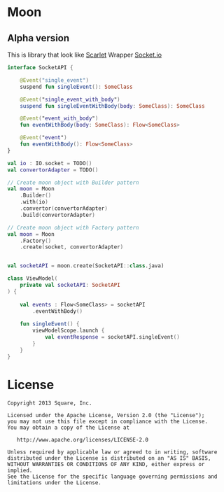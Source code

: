# Moon
## Alpha version

This is library that look like [Scarlet](https://github.com/Tinder/Scarlet)
Wrapper [Socket.io](https://socket.io)

```kotlin
interface SocketAPI {

    @Event("single_event")
    suspend fun singleEvent(): SomeClass

    @Event("single_event_with_body")
    suspend fun singleEventWithBody(body: SomeClass): SomeClass

    @Event("event_with_body")
    fun eventWithBody(body: SomeClass): Flow<SomeClass>

    @Event("event")
    fun eventWithBody(): Flow<SomeClass>
}
```

```kotlin
val io : IO.socket = TODO()
val convertorAdapter = TODO()

// Create moon object with Builder pattern
val moon = Moon
    .Builder()
    .with(io)
    .convertor(convertorAdapter)
    .build(convertorAdapter)

// Create moon object with Factory pattern
val moon = Moon
    .Factory()
    .create(socket, convertorAdapter)


val socketAPI = moon.create(SocketAPI::class.java)
```

```kotlin
class ViewModel(
    private val socketAPI: SocketAPI
) {
    
    val events : Flow<SomeClass> = socketAPI
        .eventWithBody()
    
    fun singleEvent() {
        viewModelScope.launch {
            val eventResponse = socketAPI.singleEvent()
        }
    }
}
```




License
=======

    Copyright 2013 Square, Inc.

    Licensed under the Apache License, Version 2.0 (the "License");
    you may not use this file except in compliance with the License.
    You may obtain a copy of the License at

       http://www.apache.org/licenses/LICENSE-2.0

    Unless required by applicable law or agreed to in writing, software
    distributed under the License is distributed on an "AS IS" BASIS,
    WITHOUT WARRANTIES OR CONDITIONS OF ANY KIND, either express or implied.
    See the License for the specific language governing permissions and
    limitations under the License.
